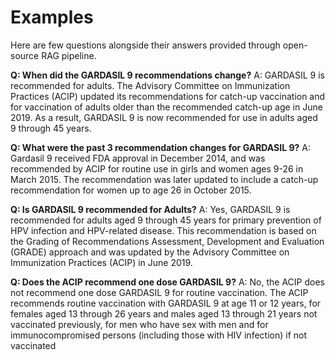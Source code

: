 # Examples

Here are few questions alongside their answers provided through open-source RAG pipeline.

**Q: When did the GARDASIL 9 recommendations change?**
A: GARDASIL 9 is recommended for adults. The Advisory Committee on Immunization Practices (ACIP) updated its recommendations for catch-up vaccination and for vaccination of adults older than the recommended catch-up age in June 2019. As a result, GARDASIL 9 is now recommended for use in adults aged 9 through 45 years.

**Q: What were the past 3 recommendation changes for GARDASIL 9?**
A: Gardasil 9 received FDA approval in December 2014, and was recommended by ACIP for routine use in girls and women ages 9-26 in March 2015. The recommendation was later updated to include a catch-up recommendation for women up to age 26 in October 2015.

**Q: Is GARDASIL 9 recommended for Adults?**
A: Yes, GARDASIL 9 is recommended for adults aged 9 through 45 years for primary prevention of HPV infection and HPV-related disease. This recommendation is based on the Grading of Recommendations Assessment, Development and Evaluation (GRADE) approach and was updated by the Advisory Committee on Immunization Practices (ACIP) in June 2019.

**Q: Does the ACIP recommend one dose GARDASIL 9?**
A: No, the ACIP does not recommend one dose GARDASIL 9 for routine vaccination. The ACIP recommends routine vaccination with GARDASIL 9 at age 11 or 12 years, for females aged 13 through 26 years and males aged 13 through 21 years not vaccinated previously, for men who have sex with men and for immunocompromised persons (including those with HIV infection) if not vaccinated
